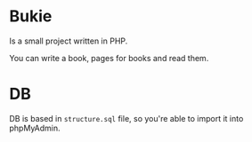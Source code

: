 # Bukie

Is a small project written in PHP.

You can write a book, pages for books and read them.

# DB
DB is based in `structure.sql` file, so you're able to import it into phpMyAdmin.